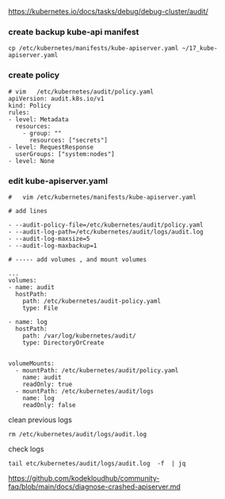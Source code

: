 
https://kubernetes.io/docs/tasks/debug/debug-cluster/audit/
### create backup kube-api manifest
````
cp /etc/kubernetes/manifests/kube-apiserver.yaml ~/17_kube-apiserver.yaml
````
### create policy
````
# vim   /etc/kubernetes/audit/policy.yaml
apiVersion: audit.k8s.io/v1
kind: Policy
rules:
- level: Metadata
  resources:
    - group: ""
      resources: ["secrets"]
- level: RequestResponse
  userGroups: ["system:nodes"]
- level: None

````

### edit  kube-apiserver.yaml
````
#   vim /etc/kubernetes/manifests/kube-apiserver.yaml

# add lines

- --audit-policy-file=/etc/kubernetes/audit/policy.yaml
- --audit-log-path=/etc/kubernetes/audit/logs/audit.log
- --audit-log-maxsize=5
- --audit-log-maxbackup=1

# ----- add volumes , and mount volumes

...
volumes:
- name: audit
  hostPath:
    path: /etc/kubernetes/audit-policy.yaml
    type: File

- name: log
  hostPath:
    path: /var/log/kubernetes/audit/
    type: DirectoryOrCreate


volumeMounts:
  - mountPath: /etc/kubernetes/audit/policy.yaml
    name: audit
    readOnly: true
  - mountPath: /etc/kubernetes/audit/logs
    name: log
    readOnly: false

````

clean previous logs
````
rm /etc/kubernetes/audit/logs/audit.log
````

check logs

````
tail etc/kubernetes/audit/logs/audit.log  -f  | jq
````

https://github.com/kodekloudhub/community-faq/blob/main/docs/diagnose-crashed-apiserver.md
